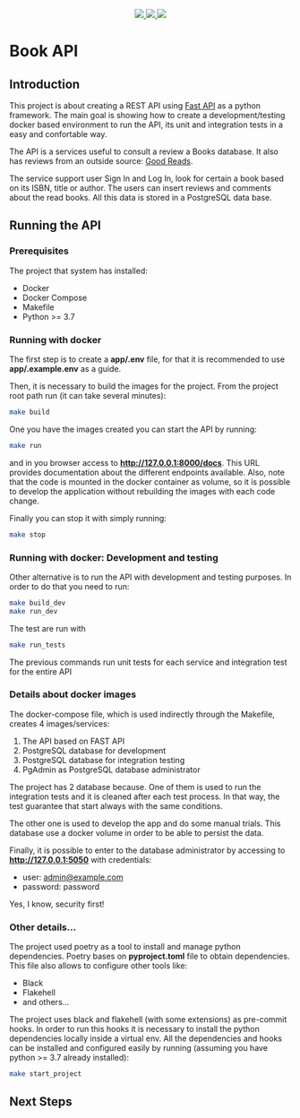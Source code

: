 <p align="center">
  <a href="https://github.com/fpaludi/BooksFastAPI/actions?query=workflow%3ABuild">
  <img src="https://github.com/fpaludi/BooksFastAPI/workflows/Build/badge.svg">
  </a>
  <a href="https://github.com/fpaludi/BooksFastAPI/actions?query=workflow%3ATest">
  <img src="https://github.com/fpaludi/BooksFastAPI/workflows/Test/badge.svg">
  </a>
  <a href="https://codecov.io/gh/fpaludi/BooksFastAPI">
  <img src="https://img.shields.io/codecov/c/github/fpaludi/BooksFastAPI">
  </a>
</p>


# Book API

## Introduction

This project is about creating a REST API using [Fast API](https://fastapi.tiangolo.com) 
as a python framework. The main goal is showing how to create a development/testing docker 
based environment to run the API, its unit and integration tests in a easy and confortable way.

The API is a services useful to consult a review a Books database. It also has reviews
from an outside source: [Good Reads](https://www.goodreads.com).

The service support user Sign In and Log In, look for certain a book based on its ISBN,
title or author. The users can insert reviews and comments about the read books. All 
this data is stored in a PostgreSQL data base.


## Running the API
### Prerequisites
The project that system has installed:
  * Docker
  * Docker Compose
  * Makefile
  * Python >= 3.7

### Running with docker
The first step is to create a **app/.env** file, for that it is recommended to use
**app/.example.env** as a guide.

Then, it is necessary to build the images for the project. From the project root 
path run (it can take several minutes):

```bash
make build
```

One you have the images created you can start the API by running:

```bash
make run
```

and in you browser access to **http://127.0.0.1:8000/docs**. This URL provides
documentation about the different endpoints available. Also, note that the code is 
mounted in the docker container as volume, so it is possible to develop the 
application without rebuilding the images with each code change.


Finally you can stop it with simply running:
```bash
make stop
```

### Running with docker: Development and testing
Other alternative is to run the API with development and testing purposes. In order to do that you need to run: 

```bash
make build_dev
make run_dev
```

The test are run with
```bash
make run_tests
```

The previous commands run unit tests for each service and integration test for the 
entire API

### Details about docker images
The docker-compose file, which is used indirectly through the Makefile, creates 4 
images/services:
  1. The API based on FAST API
  1. PostgreSQL database for development
  1. PostgreSQL database for integration testing
  1. PgAdmin as PostgreSQL database administrator

The project has 2 database because. One of them is used to run the integration tests 
and it is cleaned after each test process. In that way, the test guarantee that start 
always with the same conditions.

The other one is used to develop the app and do some manual trials. This database
use a docker volume in order to be able to persist the data.

Finally, it is possible to enter to the database administrator by accessing to 
**http://127.0.0.1:5050** with credentials:
  * user: admin@example.com
  * password: password

Yes, I know, security first!

### Other details...
The project used poetry as a tool to install and manage python dependencies. Poetry 
bases on **pyproject.toml** file to obtain dependencies. This file also allows 
to configure other tools like:
  * Black
  * Flakehell
  * and others...

The project uses black and flakehell (with some extensions) as pre-commit hooks. In order to run 
this hooks it is necessary to install the python dependencies locally inside a virtual env. 
All the dependencies and hooks can be installed and configured easily by running 
(assuming you have python >= 3.7 already installed):

```bash
make start_project
```

## Next Steps
